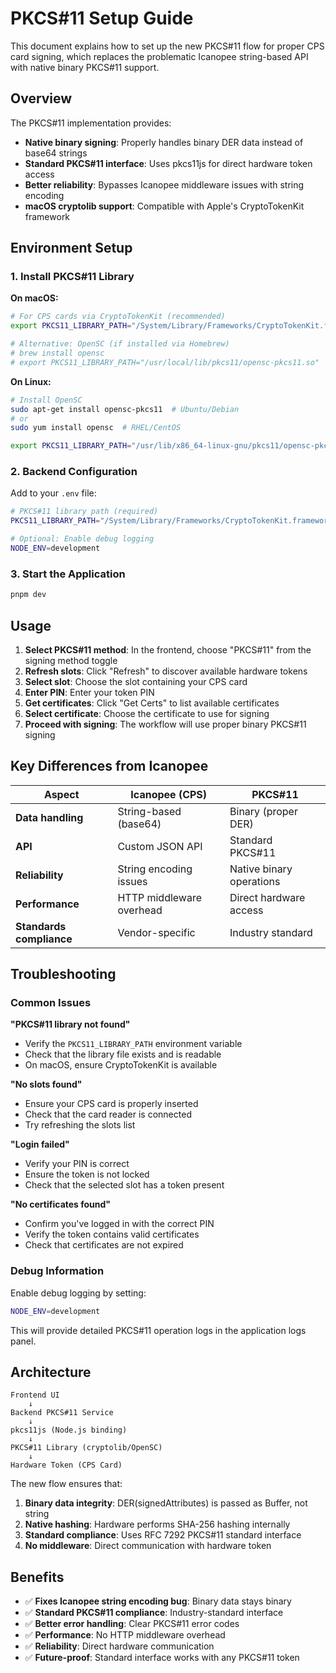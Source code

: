# PKCS#11 Setup Guide

This document explains how to set up the new PKCS#11 flow for proper CPS card signing, which replaces the problematic Icanopee string-based API with native binary PKCS#11 support.

## Overview

The PKCS#11 implementation provides:

- **Native binary signing**: Properly handles binary DER data instead of base64 strings
- **Standard PKCS#11 interface**: Uses pkcs11js for direct hardware token access
- **Better reliability**: Bypasses Icanopee middleware issues with string encoding
- **macOS cryptolib support**: Compatible with Apple's CryptoTokenKit framework

## Environment Setup

### 1. Install PKCS#11 Library

**On macOS:**

```bash
# For CPS cards via CryptoTokenKit (recommended)
export PKCS11_LIBRARY_PATH="/System/Library/Frameworks/CryptoTokenKit.framework/Libraries/libykcs11.dylib"

# Alternative: OpenSC (if installed via Homebrew)
# brew install opensc
# export PKCS11_LIBRARY_PATH="/usr/local/lib/pkcs11/opensc-pkcs11.so"
```

**On Linux:**

```bash
# Install OpenSC
sudo apt-get install opensc-pkcs11  # Ubuntu/Debian
# or
sudo yum install opensc  # RHEL/CentOS

export PKCS11_LIBRARY_PATH="/usr/lib/x86_64-linux-gnu/pkcs11/opensc-pkcs11.so"
```

### 2. Backend Configuration

Add to your `.env` file:

```bash
# PKCS#11 library path (required)
PKCS11_LIBRARY_PATH="/System/Library/Frameworks/CryptoTokenKit.framework/Libraries/libykcs11.dylib"

# Optional: Enable debug logging
NODE_ENV=development
```

### 3. Start the Application

```bash
pnpm dev
```

## Usage

1. **Select PKCS#11 method**: In the frontend, choose "PKCS#11" from the signing method toggle
2. **Refresh slots**: Click "Refresh" to discover available hardware tokens
3. **Select slot**: Choose the slot containing your CPS card
4. **Enter PIN**: Enter your token PIN
5. **Get certificates**: Click "Get Certs" to list available certificates
6. **Select certificate**: Choose the certificate to use for signing
7. **Proceed with signing**: The workflow will use proper binary PKCS#11 signing

## Key Differences from Icanopee

| Aspect                   | Icanopee (CPS)           | PKCS#11                  |
| ------------------------ | ------------------------ | ------------------------ |
| **Data handling**        | String-based (base64)    | Binary (proper DER)      |
| **API**                  | Custom JSON API          | Standard PKCS#11         |
| **Reliability**          | String encoding issues   | Native binary operations |
| **Performance**          | HTTP middleware overhead | Direct hardware access   |
| **Standards compliance** | Vendor-specific          | Industry standard        |

## Troubleshooting

### Common Issues

**"PKCS#11 library not found"**

- Verify the `PKCS11_LIBRARY_PATH` environment variable
- Check that the library file exists and is readable
- On macOS, ensure CryptoTokenKit is available

**"No slots found"**

- Ensure your CPS card is properly inserted
- Check that the card reader is connected
- Try refreshing the slots list

**"Login failed"**

- Verify your PIN is correct
- Ensure the token is not locked
- Check that the selected slot has a token present

**"No certificates found"**

- Confirm you've logged in with the correct PIN
- Verify the token contains valid certificates
- Check that certificates are not expired

### Debug Information

Enable debug logging by setting:

```bash
NODE_ENV=development
```

This will provide detailed PKCS#11 operation logs in the application logs panel.

## Architecture

```
Frontend UI
    ↓
Backend PKCS#11 Service
    ↓
pkcs11js (Node.js binding)
    ↓
PKCS#11 Library (cryptolib/OpenSC)
    ↓
Hardware Token (CPS Card)
```

The new flow ensures that:

1. **Binary data integrity**: DER(signedAttributes) is passed as Buffer, not string
2. **Native hashing**: Hardware performs SHA-256 hashing internally
3. **Standard compliance**: Uses RFC 7292 PKCS#11 standard interface
4. **No middleware**: Direct communication with hardware token

## Benefits

- ✅ **Fixes Icanopee string encoding bug**: Binary data stays binary
- ✅ **Standard PKCS#11 compliance**: Industry-standard interface
- ✅ **Better error handling**: Clear PKCS#11 error codes
- ✅ **Performance**: No HTTP middleware overhead
- ✅ **Reliability**: Direct hardware communication
- ✅ **Future-proof**: Standard interface works with any PKCS#11 token
